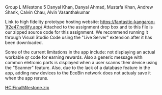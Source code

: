 Group L Milestone 5
Danyal Khan, Danyal Ahmad, Mustafa Khan, Andrew Shank, Calvin Chau, Alvin Vasanthakumar

Link to high fidelity prototype hosting website:  https://fantastic-kangaroo-1f2e47.netlify.app/
Attached to the assignment drop box and to this file is our zipped source code for this assignment. 
We recommend running it through Visual Studio Code using the "Live Server" extension after it has been downloaded. 

Some of the current limitations in the app include: not displaying an actual workable qr code for earning rewards. Also a generic message with common eletronic parts is 
displayed when a user scanns their device using the "Scanner" feature. Also, due to the lack of a database feature in the app, adding new devices to the EcoBin network does
not actualy save it when the app reruns. 


[HCIFinalMilestone.zip](https://github.com/user-attachments/files/20025446/HCIFinalMilestone.zip)
